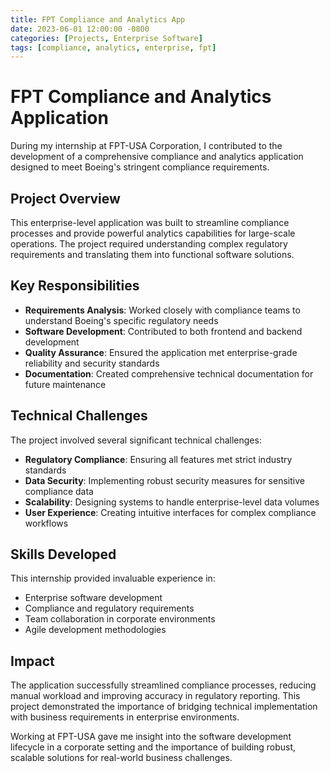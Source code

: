 ```yaml
---
title: FPT Compliance and Analytics App
date: 2023-06-01 12:00:00 -0800
categories: [Projects, Enterprise Software]
tags: [compliance, analytics, enterprise, fpt]
---
```


# FPT Compliance and Analytics Application

During my internship at FPT-USA Corporation, I contributed to the development of a comprehensive compliance and analytics application designed to meet Boeing's stringent compliance requirements.

## Project Overview

This enterprise-level application was built to streamline compliance processes and provide powerful analytics capabilities for large-scale operations. The project required understanding complex regulatory requirements and translating them into functional software solutions.

## Key Responsibilities

- **Requirements Analysis**: Worked closely with compliance teams to understand Boeing's specific regulatory needs
- **Software Development**: Contributed to both frontend and backend development
- **Quality Assurance**: Ensured the application met enterprise-grade reliability and security standards
- **Documentation**: Created comprehensive technical documentation for future maintenance

## Technical Challenges

The project involved several significant technical challenges:

- **Regulatory Compliance**: Ensuring all features met strict industry standards
- **Data Security**: Implementing robust security measures for sensitive compliance data
- **Scalability**: Designing systems to handle enterprise-level data volumes
- **User Experience**: Creating intuitive interfaces for complex compliance workflows

## Skills Developed

This internship provided invaluable experience in:

- Enterprise software development
- Compliance and regulatory requirements
- Team collaboration in corporate environments
- Agile development methodologies

## Impact

The application successfully streamlined compliance processes, reducing manual workload and improving accuracy in regulatory reporting. This project demonstrated the importance of bridging technical implementation with business requirements in enterprise environments.

Working at FPT-USA gave me insight into the software development lifecycle in a corporate setting and the importance of building robust, scalable solutions for real-world business challenges.